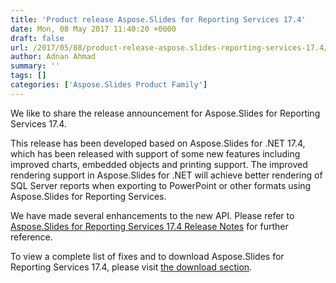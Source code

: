 ```yaml
---
title: 'Product release Aspose.Slides for Reporting Services 17.4'
date: Mon, 08 May 2017 11:40:20 +0000
draft: false
url: /2017/05/08/product-release-aspose.slides-reporting-services-17.4/
author: Adnan Ahmad
summary: ''
tags: []
categories: ['Aspose.Slides Product Family']
---
```


We like to share the release announcement for Aspose.Slides for Reporting Services 17.4.

This release has been developed based on Aspose.Slides for .NET 17.4, which has been released with support of some new features including improved charts, embedded objects and printing support. The improved rendering support in Aspose.Slides for .NET will achieve better rendering of SQL Server reports when exporting to PowerPoint or other formats using Aspose.Slides for Reporting Services.

We have made several enhancements to the new API. Please refer to [Aspose.Slides for Reporting Services 17.4 Release Notes][1] for further reference.

To view a complete list of fixes and to download Aspose.Slides for Reporting Services 17.4, please visit [the download section][2].




[1]: https://docs.aspose.com/display/slidesreportingservices/Aspose.Slides+for+Reporting+Services+17.4+Release+Notes
[2]: https://downloads.aspose.com/slides/reportingservices




